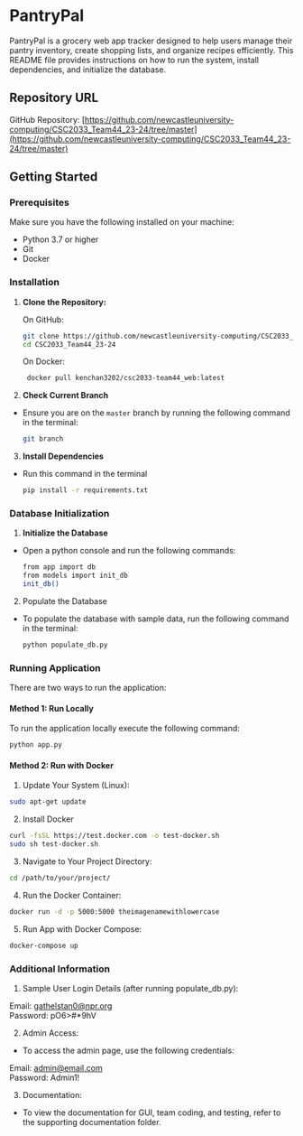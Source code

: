 # PantryPal

PantryPal is a grocery web app tracker designed to help users manage their pantry inventory, create shopping lists, and organize recipes efficiently. This README file provides instructions on how to run the system, install dependencies, and initialize the database.

## Repository URL
GitHub Repository: [https://github.com/newcastleuniversity-computing/CSC2033_Team44_23-24/tree/master](https://github.com/newcastleuniversity-computing/CSC2033_Team44_23-24/tree/master)

## Getting Started

### Prerequisites
Make sure you have the following installed on your machine:
- Python 3.7 or higher
- Git
- Docker

### Installation

1. **Clone the Repository:**

    On GitHub:
   ```sh
   git clone https://github.com/newcastleuniversity-computing/CSC2033_Team44_23-24.git
   cd CSC2033_Team44_23-24
   ```
    On Docker:
   ```sh
    docker pull kenchan3202/csc2033-team44_web:latest
    ```

3. **Check Current Branch**
- Ensure you are on the `master` branch by running the following command in the terminal:
   ```sh
   git branch

3. **Install Dependencies**
- Run this command in the terminal
   ```sh
   pip install -r requirements.txt

### Database Initialization

1. **Initialize the Database**
- Open a python console and run the following commands:
   ```sh
  from app import db
  from models import init_db
  init_db()

2. Populate the Database
- To populate the database with sample data, run the following command in the terminal:
   ```sh
  python populate_db.py

### Running Application
There are two ways to run the application:

#### Method 1: Run Locally

To run the application locally execute the following command:
```sh
python app.py
```

#### Method 2: Run with Docker

1. Update Your System (Linux):
```sh
sudo apt-get update
```
2. Install Docker
```sh
curl -fsSL https://test.docker.com -o test-docker.sh
sudo sh test-docker.sh
```
3. Navigate to Your Project Directory:
```sh
cd /path/to/your/project/
```
4. Run the Docker Container:
```sh
docker run -d -p 5000:5000 theimagenamewithlowercase
```
5. Run App with Docker Compose:
```sh
docker-compose up
```


### Additional Information
1. Sample User Login Details (after running populate_db.py):

Email: gathelstan0@npr.org  
Password: pO6>#*9hV

2. Admin Access:
- To access the admin page, use the following credentials:

Email: admin@email.com  
Password: Admin1!
 
3. Documentation:
- To view the documentation for GUI, team coding, and testing, refer to the supporting documentation folder.

